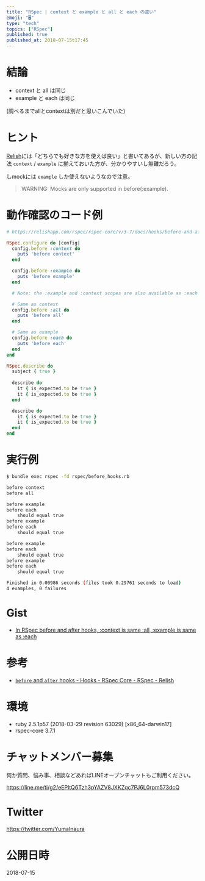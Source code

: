 ```yaml
---
title: "RSpec | context と example と all と each の違い"
emoji: "🖥"
type: "tech"
topics: ["RSpec"]
published: true
published_at: 2018-07-15t17:45
---
```


# 結論

- context と all は同じ
- example と each は同じ

(調べるまでallとcontextは別だと思いこんでいた)

# ヒント

[Relish](https://relishapp.com/rspec/rspec-core/v/3-7/docs/hooks/before-and-after-hooks)には「どちらでも好きな方を使えば良い」と書いてあるが、新しい方の記法 `context` / `example` に揃えておいた方が、分かりやすいし無難だろう。

しmockには `example` しか使えないようなので注意。

>WARNING: Mocks are only supported in before(:example).

# 動作確認のコード例

```rb
# https://relishapp.com/rspec/rspec-core/v/3-7/docs/hooks/before-and-after-hooks

RSpec.configure do |config|
  config.before :context do
    puts 'before context'
  end

  config.before :example do
    puts 'before example'
  end

  # Note: the :example and :context scopes are also available as :each and :all, respectively. Use whichever you prefer.

  # Same as context
  config.before :all do
    puts 'before all'
  end

  # Same as example
  config.before :each do
    puts 'before each'
  end
end

RSpec.describe do
  subject { true } 
 
  describe do
    it { is_expected.to be true }
    it { is_expected.to be true }
  end

  describe do
    it { is_expected.to be true }
    it { is_expected.to be true }
  end
end
```

# 実行例

```bash
$ bundle exec rspec -fd rspec/before_hooks.rb

before context
before all

before example
before each
    should equal true
before example
before each
    should equal true

before example
before each
    should equal true
before example
before each
    should equal true

Finished in 0.00986 seconds (files took 0.29761 seconds to load)
4 examples, 0 failures
```


# Gist

- [In RSpec before and after hooks, :context is same :all, :example is same as :each](https://gist.github.com/YumaInaura/87bcb2aa79ee0eb9ba2a2cf048025ab8)

# 参考

- [`before` and `after` hooks - Hooks - RSpec Core - RSpec - Relish](https://relishapp.com/rspec/rspec-core/v/3-7/docs/hooks/before-and-after-hooks)

# 環境

- ruby 2.5.1p57 (2018-03-29 revision 63029) [x86_64-darwin17]
- rspec-core 3.7.1








<!-- Update From Qiita API -->

# チャットメンバー募集


何か質問、悩み事、相談などあればLINEオープンチャットもご利用ください。

https://line.me/ti/g2/eEPltQ6Tzh3pYAZV8JXKZqc7PJ6L0rpm573dcQ





# Twitter


https://twitter.com/YumaInaura


<!-- Update From Qiita API -->



# 公開日時

2018-07-15
